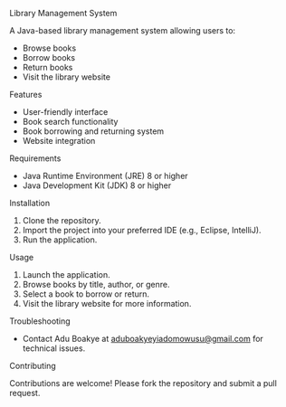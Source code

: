 Library Management System

A Java-based library management system allowing users to:

- Browse books
- Borrow books
- Return books
- Visit the library website

Features

- User-friendly interface
- Book search functionality
- Book borrowing and returning system
- Website integration

Requirements

- Java Runtime Environment (JRE) 8 or higher
- Java Development Kit (JDK) 8 or higher

Installation

1. Clone the repository.
2. Import the project into your preferred IDE (e.g., Eclipse, IntelliJ).
3. Run the application.

Usage

1. Launch the application.
2. Browse books by title, author, or genre.
3. Select a book to borrow or return.
4. Visit the library website for more information.

Troubleshooting

- Contact Adu Boakye  at aduboakyeyiadomowusu@gmail.com for technical issues.



Contributing

Contributions are welcome! Please fork the repository and submit a pull request.

